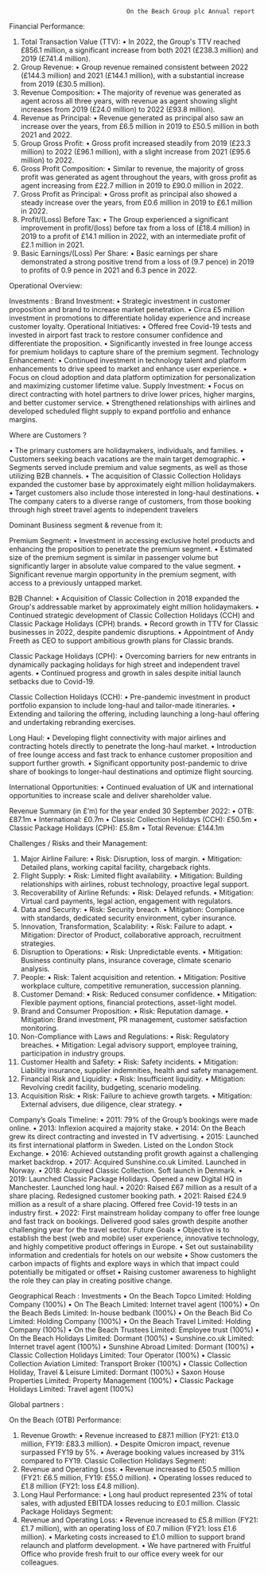                                      On the Beach Group plc Annual report
	
Financial Performance:

1.	Total Transaction Value (TTV):
•	In 2022, the Group's TTV reached £856.1 million, a significant increase from both 2021 (£238.3 million) and 2019 (£741.4 million).
2.	Group Revenue:
•	Group revenue remained consistent between 2022 (£144.3 million) and 2021 (£144.1 million), with a substantial increase from 2019 (£30.5 million).
3.	Revenue Composition:
•	The majority of revenue was generated as agent across all three years, with revenue as agent showing slight increases from 2019 (£24.0 million) to 2022 (£93.8 million).
4.	Revenue as Principal:
•	Revenue generated as principal also saw an increase over the years, from £6.5 million in 2019 to £50.5 million in both 2021 and 2022.
5.	Group Gross Profit:
•	Gross profit increased steadily from 2019 (£23.3 million) to 2022 (£96.1 million), with a slight increase from 2021 (£95.6 million) to 2022.
6.	Gross Profit Composition:
•	Similar to revenue, the majority of gross profit was generated as agent throughout the years, with gross profit as agent increasing from £22.7 million in 2019 to £90.0 million in 2022.
7.	Gross Profit as Principal:
•	Gross profit as principal also showed a steady increase over the years, from £0.6 million in 2019 to £6.1 million in 2022.
8.	Profit/(Loss) Before Tax:
•	The Group experienced a significant improvement in profit/(loss) before tax from a loss of (£18.4 million) in 2019 to a profit of £14.1 million in 2022, with an intermediate profit of £2.1 million in 2021.
9.	Basic Earnings/(Loss) Per Share:
•	Basic earnings per share demonstrated a strong positive trend from a loss of (9.7 pence) in 2019 to profits of 0.9 pence in 2021 and 6.3 pence in 2022.



Operational Overview:

Investments :
Brand Investment:
•	Strategic investment in customer proposition and brand to increase market penetration.
•	Circa £5 million investment in promotions to differentiate holiday experience and increase customer loyalty.
Operational Initiatives:
•	Offered free Covid-19 tests and invested in airport fast track to restore consumer confidence and differentiate the proposition.
•	Significantly invested in free lounge access for premium holidays to capture share of the premium segment.
Technology Enhancement:
•	Continued investment in technology talent and platform enhancements to drive speed to market and enhance user experience.
•	Focus on cloud adoption and data platform optimization for personalization and maximizing customer lifetime value.
Supply Investment:
•	Focus on direct contracting with hotel partners to drive lower prices, higher margins, and better customer service.
•	Strengthened relationships with airlines and developed scheduled flight supply to expand portfolio and enhance margins.



Where are Customers ?

•	The primary customers are holidaymakers, individuals, and families.
•	Customers seeking beach vacations are the main target demographic.
•	Segments served include premium and value segments, as well as those utilizing B2B channels.
•	The acquisition of Classic Collection Holidays expanded the customer base by approximately eight million holidaymakers.
•	Target customers also include those interested in long-haul destinations.
•	The company caters to a diverse range of customers, from those booking through high street travel agents to independent travelers


Dominant Business segment & revenue from it:

Premium Segment:
•	Investment in accessing exclusive hotel products and enhancing the proposition to penetrate the premium segment.
•	Estimated size of the premium segment is similar in passenger volume but significantly larger in absolute value compared to the value segment.
•	Significant revenue margin opportunity in the premium segment, with access to a previously untapped market.

B2B Channel:
•	Acquisition of Classic Collection in 2018 expanded the Group's addressable market by approximately eight million holidaymakers.
•	Continued strategic development of Classic Collection Holidays (CCH) and Classic Package Holidays (CPH) brands.
•	Record growth in TTV for Classic businesses in 2022, despite pandemic disruptions.
•	Appointment of Andy Freeth as CEO to support ambitious growth plans for Classic brands.

Classic Package Holidays (CPH):
•	Overcoming barriers for new entrants in dynamically packaging holidays for high street and independent travel agents.
•	Continued progress and growth in sales despite initial launch setbacks due to Covid-19.

Classic Collection Holidays (CCH):
•	Pre-pandemic investment in product portfolio expansion to include long-haul and tailor-made itineraries.
•	Extending and tailoring the offering, including launching a long-haul offering and undertaking rebranding exercises.

Long Haul:
•	Developing flight connectivity with major airlines and contracting hotels directly to penetrate the long-haul market.
•	Introduction of free lounge access and fast track to enhance customer proposition and support further growth.
•	Significant opportunity post-pandemic to drive share of bookings to longer-haul destinations and optimize flight sourcing.

International Opportunities:
•	Continued evaluation of UK and international opportunities to increase scale and deliver shareholder value.

Revenue Summary (in £’m) for the year ended 30 September 2022:
•	OTB: £87.1m
•	International: £0.7m
•	Classic Collection Holidays (CCH): £50.5m
•	Classic Package Holidays (CPH): £5.8m
•	Total Revenue: £144.1m


Challenges / Risks and their Management:

1.	Major Airline Failure:
•	Risk: Disruption, loss of margin.
•	Mitigation: Detailed plans, working capital facility, chargeback rights.
2.	Flight Supply:
•	Risk: Limited flight availability.
•	Mitigation: Building relationships with airlines, robust technology, proactive legal support.
3.	Recoverability of Airline Refunds:
•	Risk: Delayed refunds.
•	Mitigation: Virtual card payments, legal action, engagement with regulators.
4.	Data and Security:
•	Risk: Security breach.
•	Mitigation: Compliance with standards, dedicated security environment, cyber insurance.
5.	Innovation, Transformation, Scalability:
•	Risk: Failure to adapt.
•	Mitigation: Director of Product, collaborative approach, recruitment strategies.
6.	Disruption to Operations:
•	Risk: Unpredictable events.
•	Mitigation: Business continuity plans, insurance coverage, climate scenario analysis.
7.	People:
•	Risk: Talent acquisition and retention.
•	Mitigation: Positive workplace culture, competitive remuneration, succession planning.
8.	Customer Demand:
•	Risk: Reduced consumer confidence.
•	Mitigation: Flexible payment options, financial protections, asset-light model.
9.	Brand and Consumer Proposition:
•	Risk: Reputation damage.
•	Mitigation: Brand investment, PR management, customer satisfaction monitoring.
10.	Non-Compliance with Laws and Regulations:
•	Risk: Regulatory breaches.
•	Mitigation: Legal advisory support, employee training, participation in industry groups.
11.	Customer Health and Safety:
•	Risk: Safety incidents.
•	Mitigation: Liability insurance, supplier indemnities, health and safety management.
12.	Financial Risk and Liquidity:
•	Risk: Insufficient liquidity.
•	Mitigation: Revolving credit facility, budgeting, scenario modeling.
13.	Acquisition Risk:
•	Risk: Failure to achieve growth targets.
•	Mitigation: External advisers, due diligence, clear strategy.
•	

Company’s Goals Timeline:
•	2011: 79% of the Group’s bookings were made online.
•	2013: Inflexion acquired a majority stake.
•	2014: On the Beach grew its direct contracting and invested in TV advertising.
•	2015: Launched its first international platform in Sweden. Listed on the London Stock Exchange.
•	2016: Achieved outstanding profit growth against a challenging market backdrop.
•	2017: Acquired Sunshine.co.uk Limited. Launched in Norway.
•	2018: Acquired Classic Collection. Soft launch in Denmark.
•	2019: Launched Classic Package Holidays. Opened a new Digital HQ in Manchester. Launched long haul.
•	2020: Raised £67 million as a result of a share placing. Redesigned customer booking path.
•	2021: Raised £24.9 million as a result of a share placing. Offered free Covid-19 tests in an industry first.
•	2022: First mainstream holiday company to offer free lounge and fast track on bookings. Delivered good sales growth despite another challenging year for the travel sector.
Future Goals 
•	Objective is to establish the best (web and mobile) user experience, innovative technology, and highly competitive product offerings in Europe.
•	Set out sustainability information and credentials for hotels on our website
•	Show customers the carbon impacts of flights and explore ways in which that impact could potentially be mitigated or offset
•	Raising customer awareness to highlight the role they can play in creating positive change.


Geographical Reach :
Investments
•	On the Beach Topco Limited: Holding Company (100%)
•	On The Beach Limited: Internet travel agent (100%)
•	On the Beach Beds Limited: In-house bedbank (100%)
•	On the Beach Bid Co Limited: Holding Company (100%)
•	On the Beach Travel Limited: Holding Company (100%)
•	On the Beach Trustees Limited: Employee trust (100%)
•	On the Beach Holidays Limited: Dormant (100%)
•	Sunshine.co.uk Limited: Internet travel agent (100%)
•	Sunshine Abroad Limited: Dormant (100%)
•	Classic Collection Holidays Limited: Tour Operator (100%)
•	Classic Collection Aviation Limited: Transport Broker (100%)
•	Classic Collection Holiday, Travel & Leisure Limited: Dormant (100%)
•	Saxon House Properties Limited: Property Management (100%)
•	Classic Package Holidays Limited: Travel agent (100%)


Global partners :

On the Beach (OTB) Performance:
1.	Revenue Growth:
•	Revenue increased to £87.1 million (FY21: £13.0 million, FY19: £83.3 million).
•	Despite Omicron impact, revenue surpassed FY19 by 5%.
•	Average booking values increased by 31% compared to FY19.
Classic Collection Holidays Segment:
1.	Revenue and Operating Loss:
•	Revenue increased to £50.5 million (FY21: £6.5 million, FY19: £55.0 million).
•	Operating losses reduced to £1.8 million (FY21: loss £4.8 million).
2.	Long Haul Performance:
•	Long haul product represented 23% of total sales, with adjusted EBITDA losses reducing to £0.1 million.
Classic Package Holidays Segment:
1.	Revenue and Operating Loss:
•	Revenue increased to £5.8 million (FY21: £1.7 million), with an operating loss of £0.7 million (FY21: loss £1.6 million).
•	Marketing costs increased to £1.0 million to support brand relaunch and platform development.
•	We have partnered with Fruitful Office who provide fresh fruit to our office every week for our colleagues.

